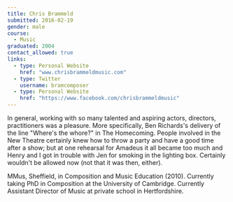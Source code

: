 ```yaml
---
title: Chris Brammeld
submitted: 2016-02-19
gender: male
course:
  - Music
graduated: 2004
contact_allowed: true
links:
  - type: Personal Website
    href: "www.chrisbrammeldmusic.com"
  - type: Twitter
    username: bramcomposer
  - type: Personal Website
    href: "https://www.facebook.com/chrisbrammeldmusic"   
---
```


In general, working with so many talented and aspiring actors, directors, practitioners was a pleasure. More specifically, Ben Richards's delivery of the line "Where's the whore?" in The Homecoming. People involved in the New Theatre certainly knew how to throw a party and have a good time after a show; but at one rehearsal for Amadeus it all became too much and Henry and I got in trouble with Jen for smoking in the lighting box. Certainly wouldn't be allowed now (not that it was then, either).


MMus, Sheffield, in Composition and Music Education (2010). Currently taking PhD in Composition at the University of Cambridge. Currently Assistant Director of Music at private school in Hertfordshire.

